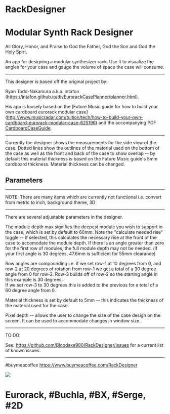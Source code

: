 # RackDesigner
# Modular Synth Rack Designer

   All Glory, Honor, and Praise to God the Father, God the Son and God the Holy Spirt.

An app for designing a modular synthesizer rack.  Use it to visualize the angles for your case and gauge the volume of
space the case will consume.

*****************************

This designer is based off the original project by:

Ryan Todd-Nakamura a.k.a. intafon
(https://intafon.github.io/diyEurorackCasePlanner/planner.html).

His app is loosely based on the [Future Music guide for how to build your own cardboard eurorack modular case]
(http://www.musicradar.com/tuition/tech/how-to-build-your-own-cardboard-eurorack-modular-case-625196) and the accompanying
PDF [CardboardCaseGuide](http://cdn.mos.musicradar.com/images/aaaroot/tech/7july15/DIY-Eurorack-case/CardboardCaseGuide.zip).

*****************************

Currently the designer shows the measurements for the side view of the case. Dotted lines show the outlines of the material
used on the bottom of the case as well as the front and back of the case to show overlap -- by default this material thickness
is based on the Future Music guide's 5mm cardboard thickness.  Material thickness can be changed.

## Parameters

*****************************
NOTE: There are many items which are currently not functional i.e. convert from metric to inch, background theme, 3D
*****************************

There are several adjustable parameters in the designer.

The module depth max signifies the deepest module you wish to support in the case, which is set by default to 60mm. Note the
"calculate needed rise" toggle -- if selected, this calculates the necessary rise at the front of the case to accomodate the
module depth. If there is an angle greater than zero for the first row of modules, the full module depth may not be needed.
(if your first angle is 30 degrees, 47.6mm is sufficient for 55mm clearance)

Row angles are compounding i.e. if we set row-1 at 10 degrees from 0, and row-2 at 20 degrees of rotation from row-1 we get a
total of a 30 degree angle from 0 for row-2.  Row-3 builds off of row-2 so the starting angle in this example is 30 degrees.  
If we set row-3 to 30 degrees this is added to the previous for a total of a 60 degree angle from 0.

Material thickness is set by default to 5mm -- this indicates the thickness of the material used for the case.

Pixel depth  -- allows the user to change the size of the case design on the screen. It can be used to accommodate changes in
window size.

*****************************
TO DO:

See: https://github.com/Bloodaxe980/RackDesigner/issues for a current list of known issues.

*****************************
#buymeacoffee https://www.buymeacoffee.com/RackDesigner

<a href="https://www.buymeacoffee.com/RackDesigner"><img src="https://img.buymeacoffee.com/button-api/?text=Buy me a coffee&emoji=&slug=RackDesigner&button_colour=40DCA5&font_colour=ffffff&font_family=Bree&outline_colour=000000&coffee_colour=FFDD00" /></a>

# Eurorack, #Buchla, #BX, #Serge, #2D
